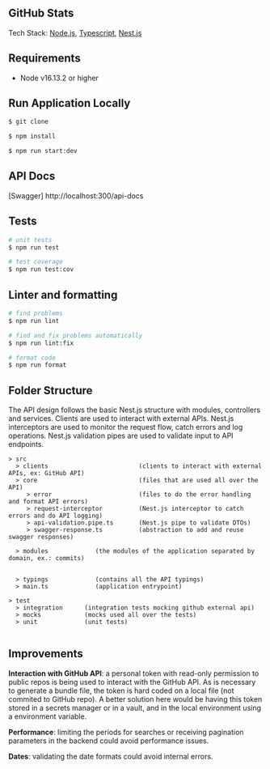 ## GitHub Stats

Tech Stack: [Node.js](https://nodejs.org/en/docs/), [Typescript](https://www.typescriptlang.org/docs/), [Nest.js](https://docs.nestjs.com/)

## Requirements

- Node v16.13.2 or higher

## Run Application Locally

```bash
$ git clone
```

```bash
$ npm install
```

```bash
$ npm run start:dev
```

## API Docs

[Swagger] http://localhost:300/api-docs

## Tests

```bash
# unit tests
$ npm run test

# test coverage
$ npm run test:cov
```

## Linter and formatting

```bash
# find problems
$ npm run lint

# find and fix problems automatically
$ npm run lint:fix

# format code
$ npm run format
```

## Folder Structure

The API design follows the basic Nest.js structure with modules, controllers and services. Clients are used to interact with external APIs. Nest.js interceptors are used to monitor the request flow, catch errors and log operations. Nest.js validation pipes are used to validate input to API endpoints.

```
> src
  > clients                         (clients to interact with external APIs, ex: GitHub API)
  > core                            (files that are used all over the API)
     > error                        (files to do the error handling and format API errors)
     > request-interceptor          (Nest.js interceptor to catch errors and do API logging)
     > api-validation.pipe.ts       (Nest.js pipe to validate DTOs)
     > swagger-response.ts          (abstraction to add and reuse swagger responses)

  > modules             (the modules of the application separated by domain, ex.: commits)


  > typings             (contains all the API typings)
  > main.ts             (application entrypoint)

> test
  > integration      (integration tests mocking github external api)
  > mocks            (mocks used all over the tests)
  > unit             (unit tests)


```

## Improvements

**Interaction with GitHub API**: a personal token with read-only permission to public repos
is being used to interact with the GitHub API. As is necessary to generate a bundle
file, the token is hard coded on a local file (not commited to GitHub repo).
A better solution here would be having this token stored in a secrets manager or in a vault, and in the local environment using a environment variable.

**Performance**: limiting the periods for searches or receiving pagination parameters in the backend could avoid performance issues.

**Dates**: validating the date formats could avoid internal errors.

